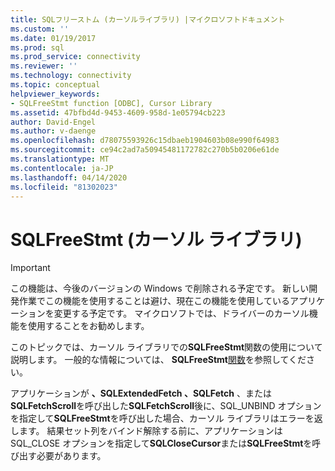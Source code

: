 ```yaml
---
title: SQLフリーストム (カーソルライブラリ) |マイクロソフトドキュメント
ms.custom: ''
ms.date: 01/19/2017
ms.prod: sql
ms.prod_service: connectivity
ms.reviewer: ''
ms.technology: connectivity
ms.topic: conceptual
helpviewer_keywords:
- SQLFreeStmt function [ODBC], Cursor Library
ms.assetid: 47bfbd4d-9453-4609-958d-1e05794cb223
author: David-Engel
ms.author: v-daenge
ms.openlocfilehash: d78075593926c15dbaeb1904603b08e990f64983
ms.sourcegitcommit: ce94c2ad7a50945481172782c270b5b0206e61de
ms.translationtype: MT
ms.contentlocale: ja-JP
ms.lasthandoff: 04/14/2020
ms.locfileid: "81302023"
---
```

# <a name="sqlfreestmt-cursor-library"></a>SQLFreeStmt (カーソル ライブラリ)
> [!IMPORTANT]  
>  この機能は、今後のバージョンの Windows で削除される予定です。 新しい開発作業でこの機能を使用することは避け、現在この機能を使用しているアプリケーションを変更する予定です。 マイクロソフトでは、ドライバーのカーソル機能を使用することをお勧めします。  
  
 このトピックでは、カーソル ライブラリでの**SQLFreeStmt**関数の使用について説明します。 一般的な情報については、 **SQLFreeStmt**[関数](../../../odbc/reference/syntax/sqlfreestmt-function.md)を参照してください。  
  
 アプリケーションが **、SQLExtendedFetch 、SQLFetch** 、または**SQLFetchScroll**を呼び出した**SQLFetchScroll**後に、SQL_UNBIND オプションを指定して**SQLFreeStmt**を呼び出した場合、カーソル ライブラリはエラーを返します。 結果セット列をバインド解除する前に、アプリケーションは SQL_CLOSE オプションを指定して**SQLCloseCursor**または**SQLFreeStmt**を呼び出す必要があります。
